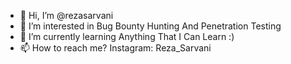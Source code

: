 - 👋 Hi, I’m @rezasarvani
- 👀 I’m interested in Bug Bounty Hunting And Penetration Testing
- 🌱 I’m currently learning Anything That I Can Learn :)
- 📫 How to reach me? Instagram: Reza_Sarvani

<!---
rezasarvani/rezasarvani is a ✨ special ✨ repository because its `README.md` (this file) appears on your GitHub profile.
You can click the Preview link to take a look at your changes.
--->
